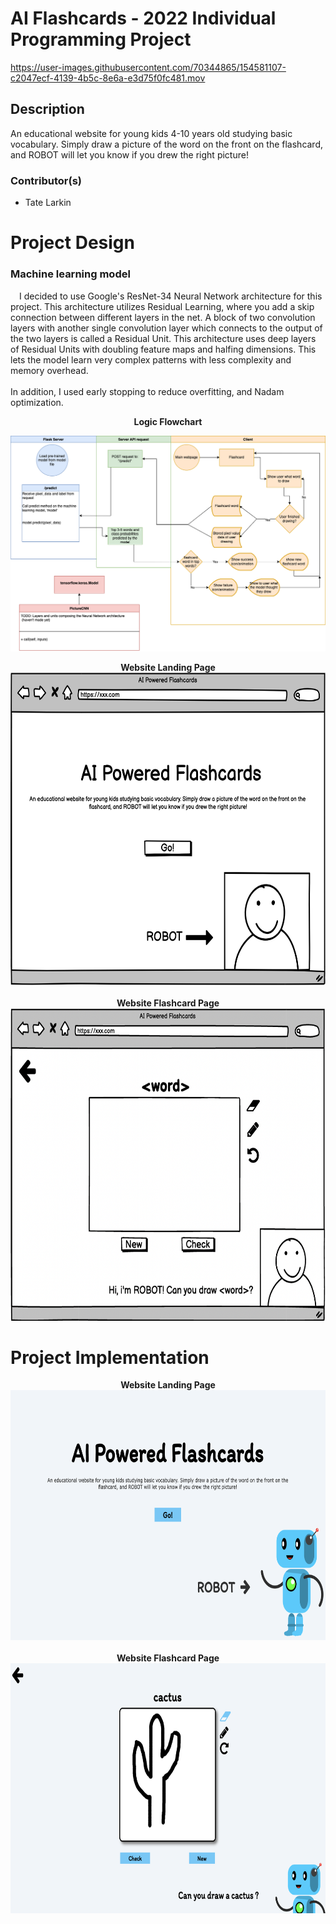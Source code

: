 # AI Flashcards - 2022 Individual Programming Project


https://user-images.githubusercontent.com/70344865/154581107-c2047ecf-4139-4b5c-8e6a-e3d75f0fc481.mov


## Description
An educational website for young kids 4-10 years old studying basic vocabulary. Simply draw a picture of the word on the front on the flashcard, and ROBOT will let you know if you drew the right picture!

### Contributor(s)
* Tate Larkin                                   


<p align="center">
    <h1>Project Design</h1>
</p>

### Machine learning model
&emsp;I decided to use Google's ResNet-34 Neural Network architecture for this project. This architecture utilizes Residual Learning, where you add a skip connection between different layers in the net. A block of two convolution layers with another single convolution layer which connects to the output of the two layers is called a Residual Unit. This architecture uses deep layers of Residual Units with doubling feature maps and halfing dimensions. This lets the model learn very complex patterns with less complexity and memory overhead.
<br>
<br>
In addition, I used early stopping to reduce overfitting, and Nadam optimization.

<p align="center">
    <b>Logic Flowchart</b>
</p>

![flowchart](https://github.com/tate8/2022IndividualProject/blob/main/images/AIFlashcards.drawio.png)

<p align="center">
    <b>Website Landing Page</b>
    <br>
    <img src="https://github.com/tate8/2022IndividualProject/blob/main/images/AIFlashcardsLandingPage.png" width="700" height="500"></img>
    <br>
    <br>
    <b>Website Flashcard Page</b>
    <br>
    <img src="https://github.com/tate8/2022IndividualProject/blob/main/images/AIFlashcardsCardPage.png" width="700" height="500"></img>
</p>

<p>
    <h1>Project Implementation</h1>
</p>

<p align="center">
    <b>Website Landing Page</b>
    <br>
    <img src="https://github.com/tate8/2022IndividualProject/blob/main/images/FlashcardsLandingPageImpl.png" height="400"></img>
    <br>
    <br>
    <b>Website Flashcard Page</b>
    <br>
    <img src="https://github.com/tate8/2022IndividualProject/blob/main/images/FlashcardsCardPageImpl.png" height="400"></img>
</p>
